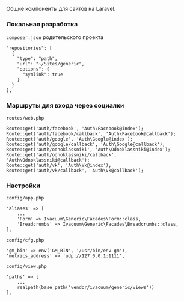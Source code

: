 Общие компоненты для сайтов на Laravel.

### Локальная разработка

`composer.json` родительского проекта

    "repositories": [
      {
        "type": "path",
        "url": "~/Sites/generic",
        "options": {
          "symlink": true
        }
      }
    ],

### Маршруты для входа через социалки

`routes/web.php`

    Route::get('auth/facebook', 'Auth\Facebook@index');
    Route::get('auth/facebook/callback', 'Auth\Facebook@callback');
    Route::get('auth/google', 'Auth\Google@index');
    Route::get('auth/google/callback', 'Auth\Google@callback');
    Route::get('auth/odnoklassniki', 'Auth\Odnoklassniki@index');
    Route::get('auth/odnoklassniki/callback', 'Auth\Odnoklassniki@callback');
    Route::get('auth/vk', 'Auth\Vk@index');
    Route::get('auth/vk/callback', 'Auth\Vk@callback');

### Настройки

`config/app.php`

    'aliases' => [
        ...
        'Form' => Ivacuum\Generic\Facades\Form::class,
        'Breadcrumbs' => Ivacuum\Generic\Facades\Breadcrumbs::class,
    ],

`config/cfg.php`

    'gm_bin' => env('GM_BIN', '/usr/bin/env gm'),
    'metrics_address' => 'udp://127.0.0.1:1111',

`config/view.php`

    'paths' => [
        ...
        realpath(base_path('vendor/ivacuum/generic/views'))
    ],
